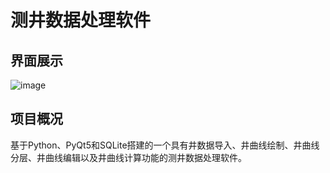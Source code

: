 # 测井数据处理软件
## 界面展示
![image](https://github.com/user-attachments/assets/9feab240-1b1b-425b-a909-efbea79e9f9b)

## 项目概况
基于Python、PyQt5和SQLite搭建的一个具有井数据导入、井曲线绘制、井曲线分层、井曲线编辑以及井曲线计算功能的测井数据处理软件。
